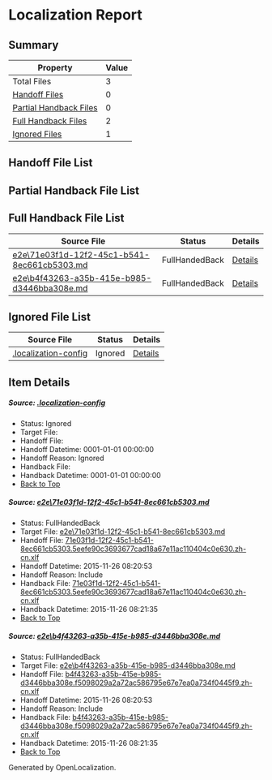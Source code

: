 # <a name='report-top'></a> Localization Report

## Summary
 Property | Value 
 -------- | ----- 
 Total Files | 3
[ Handoff Files ](#handoff-list)| 0
[ Partial Handback Files ](#partial-handback-list)| 0
[ Full Handback Files ](#full-handback-list)| 2
[ Ignored Files ](#ignored-list)| 1

## <a name='handoff-list'></a> Handoff File List

## <a name='partial-handback-list'></a> Partial Handback File List

## <a name='handback-list'></a> Full Handback File List
 Source File | Status | Details 
 ----------- | ------ | ------- 
 [e2e\71e03f1d-12f2-45c1-b541-8ec661cb5303.md](https://github.com/OpenLocalizationTest/oltest/blob/8ddc5a7b1bb6d0e18055a9351cf929d25807155f/e2e/71e03f1d-12f2-45c1-b541-8ec661cb5303.md) | FullHandedBack | [Details](#cd27cb19ad341a708a88dda868e580694ce9ac1b1)
 [e2e\b4f43263-a35b-415e-b985-d3446bba308e.md](https://github.com/OpenLocalizationTest/oltest/blob/8ddc5a7b1bb6d0e18055a9351cf929d25807155f/e2e/b4f43263-a35b-415e-b985-d3446bba308e.md) | FullHandedBack | [Details](#f2066a5755724941e0d0402cf571fa2ec9dcbbf72)

## <a name='ignored-list'></a> Ignored File List
 Source File | Status | Details 
 ----------- | ------ | ------- 
 [.localization-config](https://github.com/OpenLocalizationTest/oltest/blob/8ddc5a7b1bb6d0e18055a9351cf929d25807155f/.localization-config) | Ignored | [Details](#048a0e657b81f2e30d1cbef1ba533f0de3ca11c40)

## Item Details
##### <a name='048a0e657b81f2e30d1cbef1ba533f0de3ca11c40'></a> Source: [.localization-config](https://github.com/OpenLocalizationTest/oltest/blob/8ddc5a7b1bb6d0e18055a9351cf929d25807155f/.localization-config)
* Status: Ignored
* Target File: 
* Handoff File: 
* Handoff Datetime: 0001-01-01 00:00:00
* Handoff Reason: Ignored
* Handback File: 
* Handback Datetime: 0001-01-01 00:00:00
* [Back to Top](#report-top)

##### <a name='cd27cb19ad341a708a88dda868e580694ce9ac1b1'></a> Source: [e2e\71e03f1d-12f2-45c1-b541-8ec661cb5303.md](https://github.com/OpenLocalizationTest/oltest/blob/8ddc5a7b1bb6d0e18055a9351cf929d25807155f/e2e/71e03f1d-12f2-45c1-b541-8ec661cb5303.md)
* Status: FullHandedBack
* Target File: [e2e\71e03f1d-12f2-45c1-b541-8ec661cb5303.md](https://github.com/OpenLocalizationTestOrg/oltest.zh-cn/blob/d1579533422cdbbf328a70f1d660ee38320fbb73/e2e/71e03f1d-12f2-45c1-b541-8ec661cb5303.md)
* Handoff File: [71e03f1d-12f2-45c1-b541-8ec661cb5303.5eefe90c3693677cad18a67e11ac110404c0e630.zh-cn.xlf](https://github.com/OpenLocalizationTestOrg/olhandoff/blob/b19dc2d24acaba99f652f4f02fde9aed79f8a109/ol-handoff/OpenLocalizationTestOrg/oltest.zh-cn/yanz/71e03f1d-12f2-45c1-b541-8ec661cb5303.5eefe90c3693677cad18a67e11ac110404c0e630.zh-cn.xlf)
* Handoff Datetime: 2015-11-26 08:20:53
* Handoff Reason: Include
* Handback File: [71e03f1d-12f2-45c1-b541-8ec661cb5303.5eefe90c3693677cad18a67e11ac110404c0e630.zh-cn.xlf](https://github.com/OpenLocalizationTestOrg/olhandback/blob/2f23d8ee0350d130f0214fa0519bab42d3d128d8/ol-handback/OpenLocalizationTestOrg/oltest.zh-cn/yanz/71e03f1d-12f2-45c1-b541-8ec661cb5303.5eefe90c3693677cad18a67e11ac110404c0e630.zh-cn.xlf)
* Handback Datetime: 2015-11-26 08:21:35
* [Back to Top](#report-top)

##### <a name='f2066a5755724941e0d0402cf571fa2ec9dcbbf72'></a> Source: [e2e\b4f43263-a35b-415e-b985-d3446bba308e.md](https://github.com/OpenLocalizationTest/oltest/blob/8ddc5a7b1bb6d0e18055a9351cf929d25807155f/e2e/b4f43263-a35b-415e-b985-d3446bba308e.md)
* Status: FullHandedBack
* Target File: [e2e\b4f43263-a35b-415e-b985-d3446bba308e.md](https://github.com/OpenLocalizationTestOrg/oltest.zh-cn/blob/d1579533422cdbbf328a70f1d660ee38320fbb73/e2e/b4f43263-a35b-415e-b985-d3446bba308e.md)
* Handoff File: [b4f43263-a35b-415e-b985-d3446bba308e.f5098029a2a72ac586795e67e7ea0a734f0445f9.zh-cn.xlf](https://github.com/OpenLocalizationTestOrg/olhandoff/blob/b19dc2d24acaba99f652f4f02fde9aed79f8a109/ol-handoff/OpenLocalizationTestOrg/oltest.zh-cn/yanz/b4f43263-a35b-415e-b985-d3446bba308e.f5098029a2a72ac586795e67e7ea0a734f0445f9.zh-cn.xlf)
* Handoff Datetime: 2015-11-26 08:20:53
* Handoff Reason: Include
* Handback File: [b4f43263-a35b-415e-b985-d3446bba308e.f5098029a2a72ac586795e67e7ea0a734f0445f9.zh-cn.xlf](https://github.com/OpenLocalizationTestOrg/olhandback/blob/2f23d8ee0350d130f0214fa0519bab42d3d128d8/ol-handback/OpenLocalizationTestOrg/oltest.zh-cn/yanz/b4f43263-a35b-415e-b985-d3446bba308e.f5098029a2a72ac586795e67e7ea0a734f0445f9.zh-cn.xlf)
* Handback Datetime: 2015-11-26 08:21:35
* [Back to Top](#report-top)


Generated by OpenLocalization.
